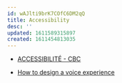 ```yaml
---
id: wAJlti9brK7COfC6DM2qQ
title: Accessibility
desc: ''
updated: 1611589315897
created: 1611454813035
---
```


- [ACCESSIBILITÉ - CBC](https://cbcradiocanada.atlassian.net/wiki/spaces/RCR/pages/531005980/ACCESSIBILIT)

- [How to design a voice experience](https://www.bbc.co.uk/gel/guidelines/how-to-design-a-voice-experience)
  
